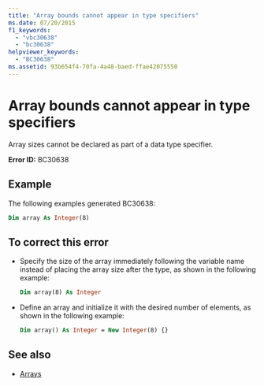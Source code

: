 ```yaml
---
title: "Array bounds cannot appear in type specifiers"
ms.date: 07/20/2015
f1_keywords:
  - "vbc30638"
  - "bc30638"
helpviewer_keywords:
  - "BC30638"
ms.assetid: 93b654f4-70fa-4a48-baed-ffae42075550
---
```

# Array bounds cannot appear in type specifiers

Array sizes cannot be declared as part of a data type specifier.

**Error ID:** BC30638

## Example

The following examples generated BC30638:

```vb
Dim array As Integer(8)
```

## To correct this error

- Specify the size of the array immediately following the variable name instead of placing the array size after the type, as shown in the following example:

  ```vb
  Dim array(8) As Integer
  ```

- Define an array and initialize it with the desired number of elements, as shown in the following example:

  ```vb
  Dim array() As Integer = New Integer(8) {}
  ```

## See also

- [Arrays](../../programming-guide/language-features/arrays/index.md)
